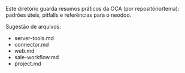 Este diretório guarda resumos práticos da OCA (por repositório/tema): padrões úteis, pitfalls e referências para o neodoo.

Sugestão de arquivos:
- server-tools.md
- connector.md
- web.md
- sale-workflow.md
- project.md
